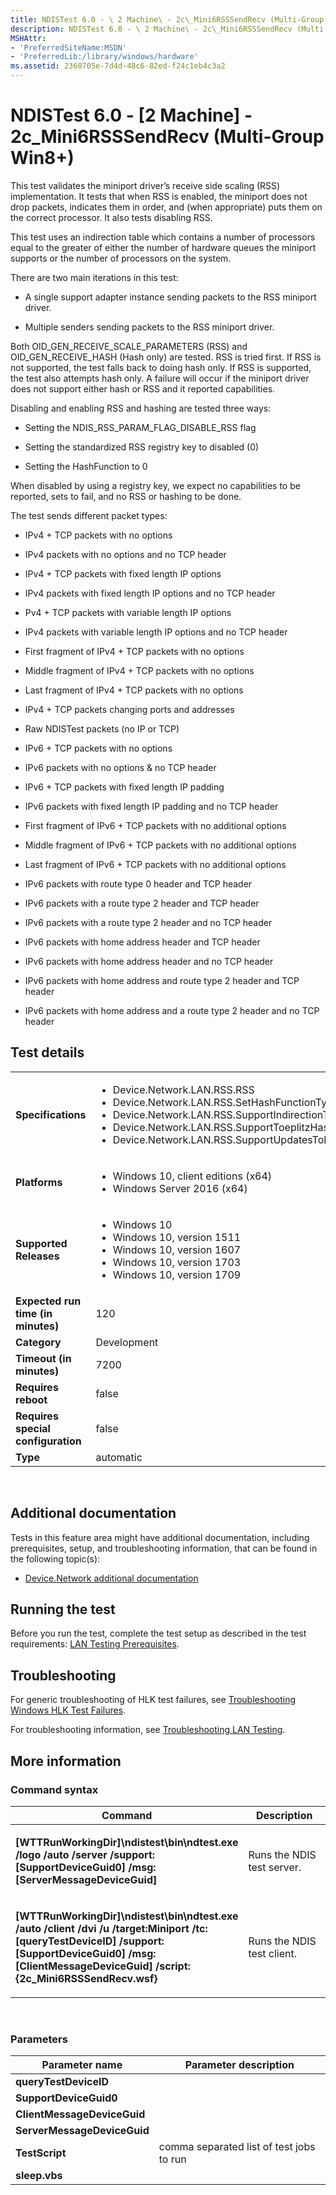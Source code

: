 ```yaml
---
title: NDISTest 6.0 - \ 2 Machine\ - 2c\_Mini6RSSSendRecv (Multi-Group Win8+)
description: NDISTest 6.0 - \ 2 Machine\ - 2c\_Mini6RSSSendRecv (Multi-Group Win8+)
MSHAttr:
- 'PreferredSiteName:MSDN'
- 'PreferredLib:/library/windows/hardware'
ms.assetid: 2360705e-7d4d-48c6-82ed-f24c1eb4c3a2
---
```


# <span id="p_hlk_test.6ce7b1b3-c5f2-4fe0-99f4-dbf55971411b"></span>NDISTest 6.0 - \[2 Machine\] - 2c\_Mini6RSSSendRecv (Multi-Group Win8+)


This test validates the miniport driver’s receive side scaling (RSS) implementation. It tests that when RSS is enabled, the miniport does not drop packets, indicates them in order, and (when appropriate) puts them on the correct processor. It also tests disabling RSS.

This test uses an indirection table which contains a number of processors equal to the greater of either the number of hardware queues the miniport supports or the number of processors on the system.

There are two main iterations in this test:

-   A single support adapter instance sending packets to the RSS miniport driver.

-   Multiple senders sending packets to the RSS miniport driver.

Both OID\_GEN\_RECEIVE\_SCALE\_PARAMETERS (RSS) and OID\_GEN\_RECEIVE\_HASH (Hash only) are tested. RSS is tried first. If RSS is not supported, the test falls back to doing hash only. If RSS is supported, the test also attempts hash only. A failure will occur if the miniport driver does not support either hash or RSS and it reported capabilities.

Disabling and enabling RSS and hashing are tested three ways:

-   Setting the NDIS\_RSS\_PARAM\_FLAG\_DISABLE\_RSS flag

-   Setting the standardized RSS registry key to disabled (0)

-   Setting the HashFunction to 0

When disabled by using a registry key, we expect no capabilities to be reported, sets to fail, and no RSS or hashing to be done.

The test sends different packet types:

-   IPv4 + TCP packets with no options

-   IPv4 packets with no options and no TCP header

-   IPv4 + TCP packets with fixed length IP options

-   IPv4 packets with fixed length IP options and no TCP header

-   Pv4 + TCP packets with variable length IP options

-   IPv4 packets with variable length IP options and no TCP header

-   First fragment of IPv4 + TCP packets with no options

-   Middle fragment of IPv4 + TCP packets with no options

-   Last fragment of IPv4 + TCP packets with no options

-   IPv4 + TCP packets changing ports and addresses

-   Raw NDISTest packets (no IP or TCP)

-   IPv6 + TCP packets with no options

-   IPv6 packets with no options & no TCP header

-   IPv6 + TCP packets with fixed length IP padding

-   IPv6 packets with fixed length IP padding and no TCP header

-   First fragment of IPv6 + TCP packets with no additional options

-   Middle fragment of IPv6 + TCP packets with no additional options

-   Last fragment of IPv6 + TCP packets with no additional options

-   IPv6 packets with route type 0 header and TCP header

-   IPv6 packets with a route type 2 header and TCP header

-   IPv6 packets with a route type 2 header and no TCP header

-   IPv6 packets with home address header and TCP header

-   IPv6 packets with home address header and no TCP header

-   IPv6 packets with home address and route type 2 header and TCP header

-   IPv6 packets with home address and a route type 2 header and no TCP header

## Test details
|||
|---|---|
| **Specifications**  | <ul><li>Device.Network.LAN.RSS.RSS</li><li>Device.Network.LAN.RSS.SetHashFunctionTypeAndValue</li><li>Device.Network.LAN.RSS.SupportIndirectionTablesSizes</li><li>Device.Network.LAN.RSS.SupportToeplitzHashFunction</li><li>Device.Network.LAN.RSS.SupportUpdatesToRSSInfo</li></ul> |  
| **Platforms**   | <ul><li>Windows 10, client editions (x64)</li><li>Windows Server 2016 (x64)</li></ul> |
| **Supported Releases** | <ul><li>Windows 10</li><li>Windows 10, version 1511</li><li>Windows 10, version 1607</li><li>Windows 10, version 1703</li><li>Windows 10, version 1709</li></ul> |
|**Expected run time (in minutes)**| 120 |
|**Category**| Development |
|**Timeout (in minutes)**| 7200 |
|**Requires reboot**| false |
|**Requires special configuration**| false |
|**Type**| automatic |

 

## <span id="Additional_documentation"></span><span id="additional_documentation"></span><span id="ADDITIONAL_DOCUMENTATION"></span>Additional documentation


Tests in this feature area might have additional documentation, including prerequisites, setup, and troubleshooting information, that can be found in the following topic(s):

-   [Device.Network additional documentation](device-network-additional-documentation.md)

## <span id="Running_the_test"></span><span id="running_the_test"></span><span id="RUNNING_THE_TEST"></span>Running the test


Before you run the test, complete the test setup as described in the test requirements: [LAN Testing Prerequisites](lan-testing-prerequisites.md).

## <span id="Troubleshooting"></span><span id="troubleshooting"></span><span id="TROUBLESHOOTING"></span>Troubleshooting


For generic troubleshooting of HLK test failures, see [Troubleshooting Windows HLK Test Failures](..\user\troubleshooting-windows-hlk-test-failures.md).

For troubleshooting information, see [Troubleshooting LAN Testing](troubleshooting-lan-testing.md).

## <span id="More_information"></span><span id="more_information"></span><span id="MORE_INFORMATION"></span>More information


### <span id="Command_syntax"></span><span id="command_syntax"></span><span id="COMMAND_SYNTAX"></span>Command syntax

<table>
<colgroup>
<col width="50%" />
<col width="50%" />
</colgroup>
<thead>
<tr class="header">
<th>Command</th>
<th>Description</th>
</tr>
</thead>
<tbody>
<tr class="odd">
<td><p><strong>[WTTRunWorkingDir]\ndistest\bin\ndtest.exe /logo /auto /server /support:[SupportDeviceGuid0] /msg:[ServerMessageDeviceGuid]</strong></p></td>
<td><p>Runs the NDIS test server.</p></td>
</tr>
<tr class="even">
<td><p><strong>[WTTRunWorkingDir]\ndistest\bin\ndtest.exe /auto /client /dvi /u /target:Miniport /tc:[queryTestDeviceID] /support:[SupportDeviceGuid0] /msg:[ClientMessageDeviceGuid] /script:{2c_Mini6RSSSendRecv.wsf}</strong></p></td>
<td><p>Runs the NDIS test client.</p></td>
</tr>
</tbody>
</table>

 

### <span id="Parameters"></span><span id="parameters"></span><span id="PARAMETERS"></span>Parameters

| Parameter name              | Parameter description                    |
|-----------------------------|------------------------------------------|
| **queryTestDeviceID**       |                                          |
| **SupportDeviceGuid0**      |                                          |
| **ClientMessageDeviceGuid** |                                          |
| **ServerMessageDeviceGuid** |                                          |
| **TestScript**              | comma separated list of test jobs to run |
| **sleep.vbs**               |                                          |

 

 

 






